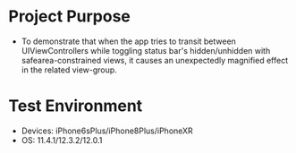 # Project Purpose
  * To demonstrate that when the app tries to transit between UIViewControllers while toggling status bar's hidden/unhidden with safearea-constrained views, it causes an unexpectedly magnified effect in the related view-group.
  
# Test Environment
  * Devices: iPhone6sPlus/iPhone8Plus/iPhoneXR
  * OS: 11.4.1/12.3.2/12.0.1
